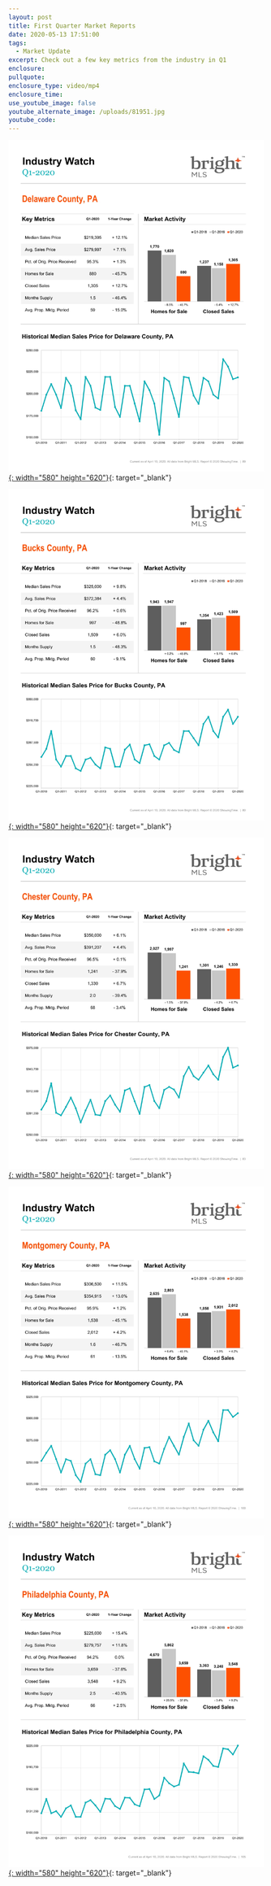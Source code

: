 ```yaml
---
layout: post
title: First Quarter Market Reports
date: 2020-05-13 17:51:00
tags:
  - Market Update
excerpt: Check out a few key metrics from the industry in Q1
enclosure:
pullquote:
enclosure_type: video/mp4
enclosure_time:
use_youtube_image: false
youtube_alternate_image: /uploads/81951.jpg
youtube_code:
---
```


[![](/uploads/industry-watch---1st-qtr-delaware-county-1.jpg){: width="580" height="620"}](https://vyralmarketing.s3.amazonaws.com/Vickie+Landis-Rentsel/Industry+Watch+-+1st+Qtr+Delaware+County.pdf){: target="_blank"}

[![](/uploads/industry-watch---1st-qtr-bucks-county-1.jpg){: width="580" height="620"}](https://vyralmarketing.s3.amazonaws.com/Vickie+Landis-Rentsel/Industry+Watch+-+1st+Qtr+Bucks+County.pdf){: target="_blank"}

[![](/uploads/industry-watch---1st-qtr-chester-county-1.jpg){: width="580" height="620"}](https://vyralmarketing.s3.amazonaws.com/Vickie+Landis-Rentsel/Industry+Watch+-+1st+Qtr+Chester+County.pdf){: target="_blank"}

[![](/uploads/industry-watch---1st-qtr-montgomery-county-1.jpg){: width="580" height="620"}](https://vyralmarketing.s3.amazonaws.com/Vickie+Landis-Rentsel/Industry+Watch+-+1st+Qtr+Montgomery+County.pdf){: target="_blank"}

[![](/uploads/industry-watch---1st-qtr-philadelpha-county-1.jpg){: width="580" height="620"}](https://vyralmarketing.s3.amazonaws.com/Vickie+Landis-Rentsel/Industry+Watch+-+1st+Qtr+Philadelpha+County.pdf){: target="_blank"}